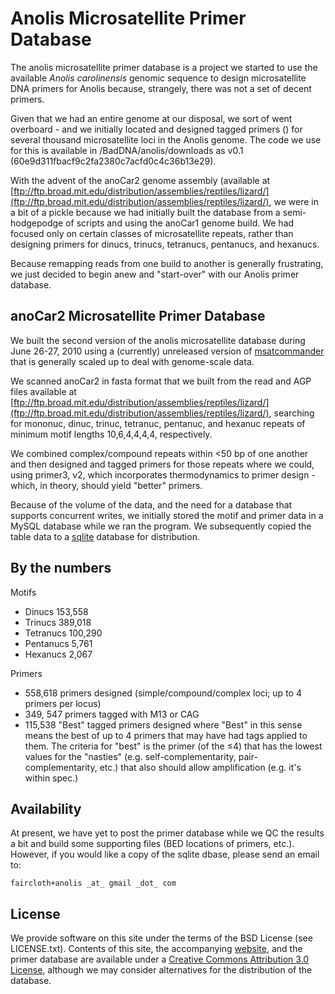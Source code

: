 # Anolis Microsatellite Primer Database #

The anolis microsatellite primer database is a project we started to use the available _Anolis carolinensis_ genomic sequence to design microsatellite DNA primers for Anolis because, strangely, there was not a set of decent primers.

Given that we had an entire genome at our disposal, we sort of went overboard - and we initially located and designed tagged primers () for several thousand microsatellite loci in the Anolis genome.  The code we use for this is available in /BadDNA/anolis/downloads as v0.1 (60e9d311fbacf9c2fa2380c7acfd0c4c36b13e29).

With the advent of the anoCar2 genome assembly (available at [ftp://ftp.broad.mit.edu/distribution/assemblies/reptiles/lizard/](ftp://ftp.broad.mit.edu/distribution/assemblies/reptiles/lizard/), we were in a bit of a pickle because we had initially built the database from a semi-hodgepodge of scripts and using the anoCar1 genome build.  We had focused only on certain classes of microsatellite repeats, rather than designing primers for dinucs, trinucs, tetranucs, pentanucs, and hexanucs.

Because remapping reads from one build to another is generally frustrating, we just decided to begin anew and "start-over" with our Anolis primer database.

## anoCar2 Microsatellite Primer Database ##

We built the second version of the anolis microsatellite database during June 26-27, 2010 using a (currently) unreleased version of [msatcommander](http://github.com/brantfaircloth/msatcommander) that is generally scaled up to deal with genome-scale data.

We scanned anoCar2 in fasta format that we built from the read and AGP files available at [ftp://ftp.broad.mit.edu/distribution/assemblies/reptiles/lizard/](ftp://ftp.broad.mit.edu/distribution/assemblies/reptiles/lizard/), searching for mononuc, dinuc, trinuc, tetranuc, pentanuc, and hexanuc repeats of minimum motif lengths 10,6,4,4,4,4, respectively.

We combined complex/compound repeats within <50 bp of one another and then designed and tagged primers for those repeats where we could, using primer3, v2, which incorporates thermodynamics to primer design - which, in theory, should yield "better" primers.

Because of the volume of the data, and the need for a database that supports concurrent writes, we initially stored the motif and primer data in a MySQL database while we ran the program.  We subsequently copied the table data to a [sqlite](http://www.sqlite.org/) database for distribution.

## By the numbers ##

Motifs

* Dinucs      153,558
* Trinucs     389,018
* Tetranucs   100,290
* Pentanucs   5,761
* Hexanucs    2,067

Primers

* 558,618 primers designed (simple/compound/complex loci; up to 4 primers per locus)
* 349, 547 primers tagged with M13 or CAG
* 115,538 "Best" tagged primers designed where "Best" in this sense means the best of up to 4 primers that may have had tags applied to them.  The criteria for "best" is the primer (of the ≤4) that has the lowest values for the "nasties" (e.g. self-complementarity, pair-complementarity, etc.) that also should allow amplification (e.g. it's within spec.)

## Availability ##

At present, we have yet to post the primer database while we QC the results a bit and build some supporting files (BED locations of primers, etc.).  However, if you would like a copy of the sqlite dbase, please send an email to:

    faircloth+anolis _at_ gmail _dot_ com

## License

We provide software on this site under the terms of the BSD License (see LICENSE.txt).  Contents of this site, the accompanying [website](http://baddna.github.com/anolis/), and the primer database are available under a [Creative Commons Attribution 3.0 License](http://creativecommons.org/licenses/by/3.0/), although we may consider alternatives for the distribution of the database.